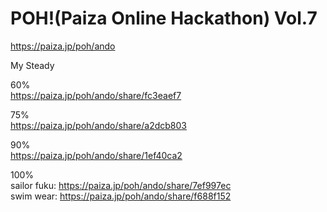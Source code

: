 POH!(Paiza Online Hackathon) Vol.7
==================================
  
https://paiza.jp/poh/ando    
  
  
My Steady    
  
60%  
https://paiza.jp/poh/ando/share/fc3eaef7  

75%  
https://paiza.jp/poh/ando/share/a2dcb803  
  
90%  
https://paiza.jp/poh/ando/share/1ef40ca2  
  
100%  
sailor fuku: https://paiza.jp/poh/ando/share/7ef997ec    
swim wear: https://paiza.jp/poh/ando/share/f688f152  
